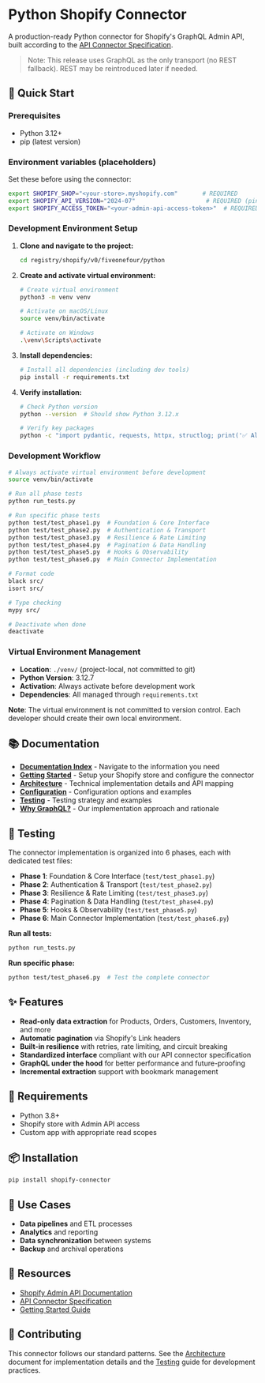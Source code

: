 # Python Shopify Connector

A production-ready Python connector for Shopify's GraphQL Admin API, built according to the [API Connector Specification](../../../../../../apps/components-docs/content/docs/specifications/api-connector.mdx).

> Note: This release uses GraphQL as the only transport (no REST fallback). REST may be reintroduced later if needed.

## 🚀 Quick Start

### Prerequisites
- Python 3.12+ 
- pip (latest version)

### Environment variables (placeholders)

Set these before using the connector:

```bash
export SHOPIFY_SHOP="<your-store>.myshopify.com"       # REQUIRED
export SHOPIFY_API_VERSION="2024-07"                    # REQUIRED (pinned)
export SHOPIFY_ACCESS_TOKEN="<your-admin-api-access-token>"  # REQUIRED
```

### Development Environment Setup

1. **Clone and navigate to the project:**
   ```bash
   cd registry/shopify/v0/fiveonefour/python
   ```

2. **Create and activate virtual environment:**
   ```bash
   # Create virtual environment
   python3 -m venv venv
   
   # Activate on macOS/Linux
   source venv/bin/activate
   
   # Activate on Windows
   .\venv\Scripts\activate
   ```

3. **Install dependencies:**
   ```bash
   # Install all dependencies (including dev tools)
   pip install -r requirements.txt
   ```

4. **Verify installation:**
   ```bash
   # Check Python version
   python --version  # Should show Python 3.12.x
   
   # Verify key packages
   python -c "import pydantic, requests, httpx, structlog; print('✅ All packages installed')"
   ```

### Development Workflow

```bash
# Always activate virtual environment before development
source venv/bin/activate

# Run all phase tests
python run_tests.py

# Run specific phase tests
python test/test_phase1.py  # Foundation & Core Interface
python test/test_phase2.py  # Authentication & Transport
python test/test_phase3.py  # Resilience & Rate Limiting
python test/test_phase4.py  # Pagination & Data Handling
python test/test_phase5.py  # Hooks & Observability
python test/test_phase6.py  # Main Connector Implementation

# Format code
black src/
isort src/

# Type checking
mypy src/

# Deactivate when done
deactivate
```

### Virtual Environment Management

- **Location**: `./venv/` (project-local, not committed to git)
- **Python Version**: 3.12.7
- **Activation**: Always activate before development work
- **Dependencies**: All managed through `requirements.txt`

**Note**: The virtual environment is not committed to version control. Each developer should create their own local environment.

## 📚 Documentation

- **[Documentation Index](docs/docs.md)** - Navigate to the information you need
- **[Getting Started](docs/getting-started.md)** - Setup your Shopify store and configure the connector
- **[Architecture](docs/architecture.md)** - Technical implementation details and API mapping
- **[Configuration](docs/configuration.md)** - Configuration options and examples
- **[Testing](docs/testing.md)** - Testing strategy and examples
- **[Why GraphQL?](docs/why-graphql.md)** - Our implementation approach and rationale

## 🧪 Testing

The connector implementation is organized into 6 phases, each with dedicated test files:

- **Phase 1**: Foundation & Core Interface (`test/test_phase1.py`)
- **Phase 2**: Authentication & Transport (`test/test_phase2.py`)
- **Phase 3**: Resilience & Rate Limiting (`test/test_phase3.py`)
- **Phase 4**: Pagination & Data Handling (`test/test_phase4.py`)
- **Phase 5**: Hooks & Observability (`test/test_phase5.py`)
- **Phase 6**: Main Connector Implementation (`test/test_phase6.py`)

**Run all tests:**
```bash
python run_tests.py
```

**Run specific phase:**
```bash
python test/test_phase6.py  # Test the complete connector
```

## ✨ Features

- **Read-only data extraction** for Products, Orders, Customers, Inventory, and more
- **Automatic pagination** via Shopify's Link headers
- **Built-in resilience** with retries, rate limiting, and circuit breaking
- **Standardized interface** compliant with our API connector specification
- **GraphQL under the hood** for better performance and future-proofing
- **Incremental extraction** support with bookmark management

## 🔧 Requirements

- Python 3.8+
- Shopify store with Admin API access
- Custom app with appropriate read scopes

## 📦 Installation

```bash
pip install shopify-connector
```

## 🎯 Use Cases

- **Data pipelines** and ETL processes
- **Analytics** and reporting
- **Data synchronization** between systems
- **Backup** and archival operations

## 🔗 Resources

- [Shopify Admin API Documentation](https://shopify.dev/api/admin)
- [API Connector Specification](../../../../../../apps/components-docs/content/docs/specifications/api-connector.mdx)
- [Getting Started Guide](docs/getting-started.md)

## 🤝 Contributing

This connector follows our standard patterns. See the [Architecture](docs/architecture.md) document for implementation details and the [Testing](docs/testing.md) guide for development practices.


